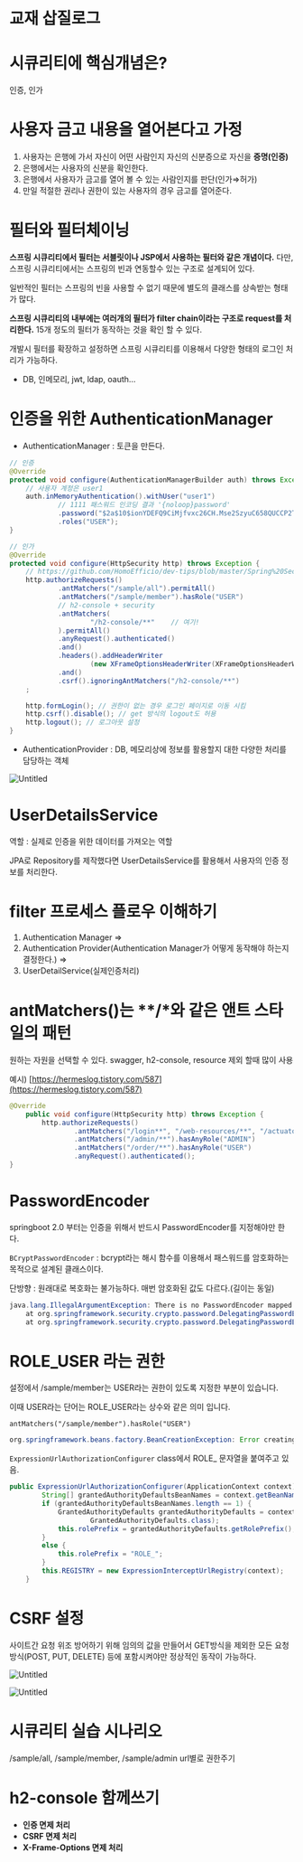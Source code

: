 # 교재 삽질로그

# 시큐리티에 핵심개념은?

인증, 인가

# 사용자 금고 내용을 열어본다고 가정

1. 사용자는 은행에 가서 자신이 어떤 사람인지 자신의 신분증으로 자신을 **증명(인증)**
2. 은행에서는 사용자의 신분을 확인한다.
3. 은행에서 사용자가 금고를 열어 볼 수 있는 사람인지를 판단(인가⇒허가)
4. 만일 적절한 권리나 권한이 있는 사용자의 경우 금고를 열어준다. 

# 필터와 필터체이닝

**스프링 시큐리티에서 필터는 서블릿이나 JSP에서 사용하는 필터와 같은 개념이다.** 다만, 스프링 시큐리티에서는 스프링의 빈과 연동할수 있는 구조로 설계되어 있다.

일반적인 필터는 스프링의 빈을 사용할 수 없기 때문에 별도의 클래스를 상속받는 형태가 많다.

**스프링 시큐리티의 내부에는 여러개의 필터가 filter chain이라는 구조로 request를 처리한다.**
15개 정도의 필터가 동작하는 것을 확인 할 수 있다. 

개발시 필터를 확장하고 설정하면 스프링 시큐리티를 이용해서 다양한 형태의 로그인 처리가 가능하다.

- DB, 인메모리, jwt, ldap, oauth…

# 인증을 위한 AuthenticationManager

- AuthenticationManager : 토큰을 만든다.

```java
// 인증 
@Override
protected void configure(AuthenticationManagerBuilder auth) throws Exception {
    // 사용자 계정은 user1
    auth.inMemoryAuthentication().withUser("user1")
            // 1111 패스워드 인코딩 결과 '{noloop}password'
            .password("$2a$10$ionYDEFQ9CiMjfvxc26CH.Mse2SzyuC658QUCCP2TCe.wympR0jWS")
            .roles("USER");
}

// 인가
@Override
protected void configure(HttpSecurity http) throws Exception {
    // https://github.com/HomoEfficio/dev-tips/blob/master/Spring%20Security%EC%99%80%20h2-console%20%ED%95%A8%EA%BB%98%20%EC%93%B0%EA%B8%B0.md
    http.authorizeRequests()
            .antMatchers("/sample/all").permitAll()
            .antMatchers("/sample/member").hasRole("USER")
            // h2-console + security
            .antMatchers(
                    "/h2-console/**"    // 여기!
            ).permitAll()
            .anyRequest().authenticated()
            .and()
            .headers().addHeaderWriter
                    (new XFrameOptionsHeaderWriter(XFrameOptionsHeaderWriter.XFrameOptionsMode.SAMEORIGIN))
            .and()
            .csrf().ignoringAntMatchers("/h2-console/**")
    ;

    http.formLogin(); // 권한이 없는 경우 로그인 페이지로 이동 시킴
    http.csrf().disable(); // get 방식의 logout도 허용
    http.logout(); // 로그아웃 설정
}
```

- AuthenticationProvider : DB, 메모리상에 정보를 활용할지 대한 다양한 처리를 담당하는 객체

![Untitled](%E1%84%80%E1%85%AD%E1%84%8C%E1%85%A2%20%E1%84%89%E1%85%A1%E1%86%B8%E1%84%8C%E1%85%B5%E1%86%AF%E1%84%85%E1%85%A9%E1%84%80%E1%85%B3%20840adec76a874f9f9baa3bba3fc2ef96/Untitled.png)

# UserDetailsService

역할 : 실제로 인증을 위한 데이터를 가져오는 역할 

JPA로 Repository를 제작했다면 UserDetailsService를 활용해서 사용자의 인증 정보를 처리한다.

# filter 프로세스 플로우 이해하기

1. Authentication Manager ⇒ 
2. Authentication Provider(Authentication Manager가 어떻게 동작해야 하는지 결정한다.) ⇒ 
3. UserDetailService(실제인증처리) 

# antMatchers()는 **/*와 같은 앤트 스타일의 패턴

원하는 자원을 선택할 수 있다. swagger, h2-console, resource 제외 할때 많이 사용

예시) [https://hermeslog.tistory.com/587](https://hermeslog.tistory.com/587)

```java
@Override
    public void configure(HttpSecurity http) throws Exception {
	    http.authorizeRequests()
	            .antMatchers("/login**", "/web-resources/**", "/actuator/**").permitAll()
	            .antMatchers("/admin/**").hasAnyRole("ADMIN")
	            .antMatchers("/order/**").hasAnyRole("USER")
	            .anyRequest().authenticated();
}
```

# PasswordEncoder

springboot 2.0 부터는 인증을 위해서 반드시 PasswordEncoder를 지정해야만 한다.

`BCryptPasswordEncoder` : bcrypt라는 해시 함수를 이용해서 패스워드를 암호화하는 목적으로 설계된 클래스이다.

단방향 : 원래대로 복호화는 불가능하다. 매번 암호화된 값도 다르다.(길이는 동일)

```java
java.lang.IllegalArgumentException: There is no PasswordEncoder mapped for the id "null"
	at org.springframework.security.crypto.password.DelegatingPasswordEncoder$UnmappedIdPasswordEncoder.matches(DelegatingPasswordEncoder.java:289) ~[spring-security-crypto-5.7.3.jar:5.7.3]
	at org.springframework.security.crypto.password.DelegatingPasswordEncoder.matches(DelegatingPasswordEncoder.java:237) ~[spring-security-crypto-5.7.3.jar:5.7.3]
```

# ROLE_USER 라는 권한

설정에서 /sample/member는 USER라는 권한이 있도록 지정한 부분이 있습니다. 

이때 USER라는 단어는 ROLE_USER라는 상수와 같은 의미 입니다. 

`antMatchers("/sample/member").hasRole("USER")`

```java
org.springframework.beans.factory.BeanCreationException: Error creating bean with name 'springSecurityFilterChain' defined in class path resource [org/springframework/security/config/annotation/web/configuration/WebSecurityConfiguration.class]: Bean instantiation via factory method failed; nested exception is org.springframework.beans.BeanInstantiationException: Failed to instantiate [javax.servlet.Filter]: Factory method 'springSecurityFilterChain' threw exception; nested exception is java.lang.IllegalArgumentException: role should not start with 'ROLE_' since it is automatically inserted. Got 'ROLE_USER'
```

`ExpressionUrlAuthorizationConfigurer` class에서 ROLE_ 문자열을 붙여주고 있음.

```java
public ExpressionUrlAuthorizationConfigurer(ApplicationContext context) {
		String[] grantedAuthorityDefaultsBeanNames = context.getBeanNamesForType(GrantedAuthorityDefaults.class);
		if (grantedAuthorityDefaultsBeanNames.length == 1) {
			GrantedAuthorityDefaults grantedAuthorityDefaults = context.getBean(grantedAuthorityDefaultsBeanNames[0],
					GrantedAuthorityDefaults.class);
			this.rolePrefix = grantedAuthorityDefaults.getRolePrefix();
		}
		else {
			this.rolePrefix = "ROLE_";
		}
		this.REGISTRY = new ExpressionInterceptUrlRegistry(context);
	}
```

# CSRF 설정

사이트간 요청 위조 방어하기 위해 임의의 값을 만들어서 GET방식을 제외한 모든 요청 방식(POST, PUT, DELETE) 등에 포함시켜야만 정상적인 동작이 가능하다. 

![Untitled](%E1%84%80%E1%85%AD%E1%84%8C%E1%85%A2%20%E1%84%89%E1%85%A1%E1%86%B8%E1%84%8C%E1%85%B5%E1%86%AF%E1%84%85%E1%85%A9%E1%84%80%E1%85%B3%20840adec76a874f9f9baa3bba3fc2ef96/Untitled%201.png)

![Untitled](%E1%84%80%E1%85%AD%E1%84%8C%E1%85%A2%20%E1%84%89%E1%85%A1%E1%86%B8%E1%84%8C%E1%85%B5%E1%86%AF%E1%84%85%E1%85%A9%E1%84%80%E1%85%B3%20840adec76a874f9f9baa3bba3fc2ef96/Untitled%202.png)

# 시큐리티 실습 시나리오

/sample/all, /sample/member, /sample/admin url별로 권한주기

# h2-console 함께쓰기

- ****인증 면제 처리****
- ****CSRF 면제 처리****
- ****X-Frame-Options 면제 처리****